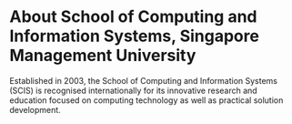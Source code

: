 # About School of Computing and Information Systems, Singapore Management University

Established in 2003, the School of Computing and Information Systems (SCIS) is recognised internationally for its innovative research and education focused on computing technology as well as practical solution development. 
